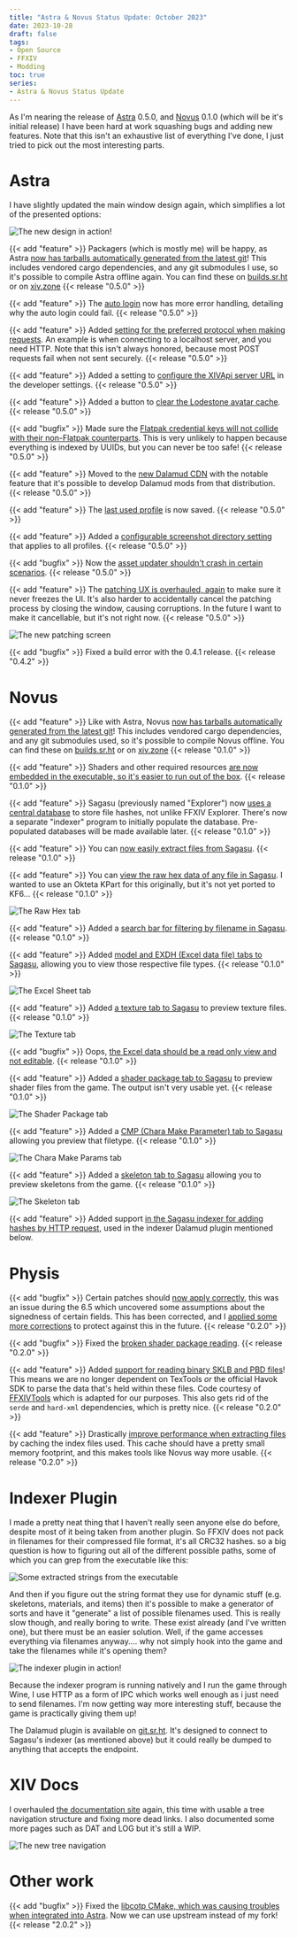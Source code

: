 ```yaml
---
title: "Astra & Novus Status Update: October 2023"
date: 2023-10-28
draft: false
tags:
- Open Source
- FFXIV
- Modding
toc: true
series:
- Astra & Novus Status Update
---
```


As I'm nearing the release of [Astra](https://xiv.zone/astra) 0.5.0, and [Novus](https://xiv.zone/novus) 0.1.0 (which will be it's initial release) I have been hard at work squashing bugs and adding new features. Note that this isn't an exhaustive list of everything I've done, I just tried to pick out the most interesting parts.

# Astra

I have slightly updated the main window design again, which simplifies a lot of the presented options:

![The new design in action!](newdesign.webp)

{{< add "feature" >}} Packagers (which is mostly me) will be happy, as Astra [now has tarballs automatically generated from the latest git](https://git.sr.ht/~redstrate/astra/commit/c1646e20f6cbd711833cba1fb4fc6966d0035ee5)! This includes vendored cargo dependencies, and any git submodules I use, so it's possible to compile Astra offline again. You can find these on [builds.sr.ht](https://builds.sr.ht/~redstrate/astra) or on [xiv.zone](https://xiv.zone/astra/beta/) {{< release "0.5.0" >}}

{{< add "feature" >}} The [auto login](https://git.sr.ht/~redstrate/astra/commit/d39c702d0aa05e7bbf0f744a8a1f12a1fcfad961) now has more error handling, detailing why the auto login could fail. {{< release "0.5.0" >}}

{{< add "feature" >}} Added [setting for the preferred protocol when making requests](https://git.sr.ht/~redstrate/astra/commit/be14785e61602683766d7adc2a0456f51e5996e0). An example is when connecting to a localhost server, and you need HTTP. Note that this isn't always honored, because most POST requests fail when not sent securely. {{< release "0.5.0" >}}

{{< add "feature" >}} Added a setting to [configure the XIVApi server URL](https://git.sr.ht/~redstrate/astra/commit/1157f7b1ab4af8ca705a1fd8e8a8e7601bdb86b8) in the developer settings. {{< release "0.5.0" >}}

{{< add "feature" >}} Added a button to [clear the Lodestone avatar cache](https://git.sr.ht/~redstrate/astra/commit/bc1b6fe2c87d0804f0a037b95a89e1ed53fb1247). {{< release "0.5.0" >}}

{{< add "bugfix" >}} Made sure the [Flatpak credential keys will not collide with their non-Flatpak counterparts](https://git.sr.ht/~redstrate/astra/commit/f6c418d7d626546c8cda79671d2ee7bbefba8f6b). This is very unlikely to happen because everything is indexed by UUIDs, but you can never be too safe! {{< release "0.5.0" >}}

{{< add "feature" >}} Moved to the [new Dalamud CDN](https://git.sr.ht/~redstrate/astra/commit/0e909c66709c84e952cc09dc2887fafd8ca1bd3b) with the notable feature that it's possible to develop Dalamud mods from that distribution. {{< release "0.5.0" >}}

{{< add "feature" >}} The [last used profile](https://git.sr.ht/~redstrate/astra/commit/24f256338d1c52e913d9d6813414e645067c82b6) is now saved. {{< release "0.5.0" >}}

{{< add "feature" >}} Added a [configurable screenshot directory setting](https://git.sr.ht/~redstrate/astra/commit/2d7538bae1afa198973c68651aaeb54294961bce) that applies to all profiles. {{< release "0.5.0" >}}

{{< add "bugfix" >}} Now the [asset updater shouldn't crash in certain scenarios](https://git.sr.ht/~redstrate/astra/commit/fd19641e721796c9525615e11047440b45b25eaa). {{< release "0.5.0" >}}

{{< add "feature" >}} The [patching UX is overhauled, again](https://git.sr.ht/~redstrate/astra/commit/81bd81e1b6ea714394fd089936a3bcb4b491b86f) to make sure it never freezes the UI. It's also harder to accidentally cancel the patching process by closing the window, causing corruptions. In the future I want to make it cancellable, but it's not right now. {{< release "0.5.0" >}}

![The new patching screen](updater.webp)

{{< add "bugfix" >}} Fixed a build error with the 0.4.1 release. {{< release "0.4.2" >}}

# Novus

{{< add "feature" >}} Like with Astra, Novus [now has tarballs automatically generated from the latest git](https://git.sr.ht/~redstrate/novus/commit/ff4d5e8456289be968518662c29ca43550160684)! This includes vendored cargo dependencies, and any git submodules used, so it's possible to compile Novus offline. You can find these on [builds.sr.ht](https://builds.sr.ht/~redstrate/novus) or on [xiv.zone](https://xiv.zone/novus/install/) {{< release "0.1.0" >}}

{{< add "feature" >}} Shaders and other required resources [are now embedded in the executable, so it's easier to run out of the box](https://git.sr.ht/~redstrate/novus/commit/0f75e9730ccc0b1a8275cd759cc97b96d2959ce9). {{< release "0.1.0" >}}

{{< add "feature" >}} Sagasu (previously named "Explorer") now [uses a central database](https://git.sr.ht/~redstrate/novus/commit/4b19b7aeba0bf28bd80d3ffc249249d43d72c07e) to store file hashes, not unlike FFXIV Explorer. There's now a separate "indexer" program to initially populate the database. Pre-populated databases will be made available later. {{< release "0.1.0" >}}

{{< add "feature" >}} You can [now easily extract files from Sagasu](https://git.sr.ht/~redstrate/novus/commit/4b19b7aeba0bf28bd80d3ffc249249d43d72c07e). {{< release "0.1.0" >}}

{{< add "feature" >}} You can [view the raw hex data of any file in Sagasu](https://git.sr.ht/~redstrate/novus/commit/c7a3f9cf5a755a2c908c8605b6cb58c5af8c5ec0). I wanted to use an Okteta KPart for this originally, but it's not yet ported to KF6... {{< release "0.1.0" >}}

![The Raw Hex tab](rawhex.webp)

{{< add "feature" >}} Added a [search bar for filtering by filename in Sagasu](https://git.sr.ht/~redstrate/novus/commit/a0e87b914d40d94ff16ac60db6edfca3a60de947). {{< release "0.1.0" >}}

{{< add "feature" >}} Added [model and EXDH (Excel data file) tabs to Sagasu](https://git.sr.ht/~redstrate/novus/commit/93b6380b3d8692c6ba0ca70120999e45f170bc65), allowing you to view those respective file types. {{< release "0.1.0" >}}

![The Excel Sheet tab](excel.webp)

{{< add "feature" >}} Added [a texture tab to Sagasu](https://git.sr.ht/~redstrate/novus/commit/e5f0a9cd0072147fb3f0a82ff7ccadb5890160fc) to preview texture files. {{< release "0.1.0" >}}

![The Texture tab](tex.webp)

{{< add "bugfix" >}} Oops, [the Excel data should be a read only view and not editable](https://git.sr.ht/~redstrate/novus/commit/2844380a65dbe105085eea46367413508cecc5e1). {{< release "0.1.0" >}}

{{< add "feature" >}} Added a [shader package tab to Sagasu](https://git.sr.ht/~redstrate/novus/commit/f8d7d04e782e57eb7b2d94e4831d9444daa986c4) to preview shader files from the game. The output isn't very usable yet. {{< release "0.1.0" >}}

![The Shader Package tab](shader.webp)

{{< add "feature" >}} Added a [CMP (Chara Make Parameter) tab to Sagasu](https://git.sr.ht/~redstrate/novus/commit/6caedba0d97d6bb390f3a2113fe8334b408d2e19) allowing you preview that filetype. {{< release "0.1.0" >}}

![The Chara Make Params tab](cmp.webp)

{{< add "feature" >}} Added a [skeleton tab to Sagasu](https://git.sr.ht/~redstrate/novus/commit/b0ccfbaf15a6195388b1ddac5d955859aa25bfe8) allowing you to preview skeletons from the game. {{< release "0.1.0" >}}

![The Skeleton tab](skel.webp)

{{< add "feature" >}} Added support [in the Sagasu indexer for adding hashes by HTTP request](https://git.sr.ht/~redstrate/novus/commit/24461f362a51af54d5dccced0c5916556358de16), used in the indexer Dalamud plugin mentioned below.

# Physis

{{< add "bugfix" >}} Certain patches should [now apply correctly](https://git.sr.ht/~redstrate/physis/commit/267feae8cf42e07e596176c59d8aa0fff67ad026), this was an issue during the 6.5 which uncovered some assumptions about the signedness of certain fields. This has been corrected, and I [applied some more corrections](https://git.sr.ht/~redstrate/physis/commit/0621ce03d7b034a1d5941f8b890bda970a69a2da) to protect against this in the future. {{< release "0.2.0" >}}

{{< add "bugfix" >}} Fixed the [broken shader package reading](https://git.sr.ht/~redstrate/physis/commit/3243132a3fc50c3fb4fded285d25270a2c0a69e8). {{< release "0.2.0" >}}

{{< add "feature" >}} Added [support for reading binary SKLB and PBD files](https://git.sr.ht/~redstrate/physis/commit/07582775cd1b69d73e59723bf523d2c0e92f1961)! This means we are no longer dependent on TexTools _or_ the official Havok SDK to parse the data that's held within these files. Code courtesy of [FFXIVTools](https://github.com/dlunch/FFXIVTools) which is adapted for our purposes. This also gets rid of the `serde` and `hard-xml` dependencies, which is pretty nice. {{< release "0.2.0" >}}

{{< add "feature" >}} Drastically [improve performance when extracting files](https://git.sr.ht/~redstrate/physis/commit/b180adeb44c1f16d04d08a6ff9871b8cc30a06ba) by caching the index files used. This cache should have a pretty small memory footprint, and this makes tools like Novus way more usable. {{< release "0.2.0" >}}

# Indexer Plugin

I made a pretty neat thing that I haven't really seen anyone else do before, despite most of it being taken from another plugin. So FFXIV does not pack in filenames for their compressed file format, it's all CRC32 hashes. so a big question is how to figuring out all of the different possible paths, some of which you can grep from the executable like this:

![Some extracted strings from the executable](static.webp)

And then if you figure out the string format they use for dynamic stuff (e.g. skeletons, materials, and items) then it's possible to make a generator of sorts and have it "generate" a list of possible filenames used. This is really slow though, and really boring to write. These exist already (and I've written one), but there must be an easier solution. Well, if the game accesses everything via filenames anyway.... why not simply hook into the game and take the filenames while it's opening them?

![The indexer plugin in action!](indexer.webp)

Because the indexer program is running natively and I run the game through Wine, I use HTTP as a form of IPC which works well enough as i just need to send filenames. I'm now getting way more interesting stuff, because the game is practically giving them up!

The Dalamud plugin is available on [git.sr.ht](https://git.sr.ht/~redstrate/sqpack-indexer). It's designed to connect to Sagasu's indexer (as mentioned above) but it could really be dumped to anything that accepts the endpoint.

# XIV Docs

I overhauled [the documentation site](https://docs.xiv.zone) again, this time with usable a tree navigation structure and fixing more dead links. I also documented some more pages such as DAT and LOG but it's still a WIP.

![The new tree navigation](docs.webp)

# Other work

{{< add "bugfix" >}} Fixed the [libcotp CMake, which was causing troubles when integrated into Astra](https://github.com/paolostivanin/libcotp/pull/49). Now we can use upstream instead of my fork! {{< release "2.0.2" >}}
